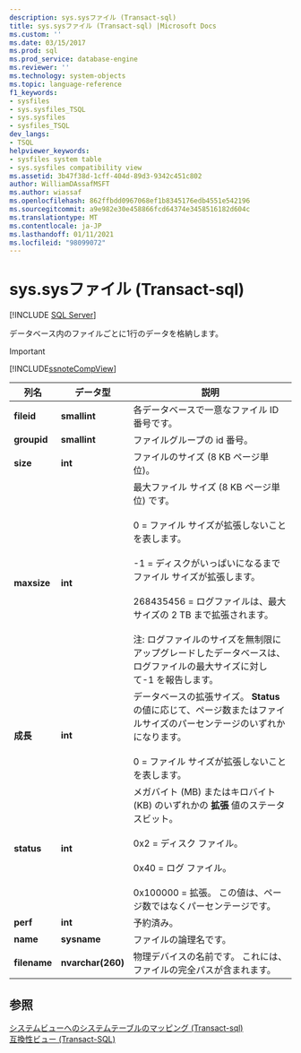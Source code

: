 ```yaml
---
description: sys.sysファイル (Transact-sql)
title: sys.sysファイル (Transact-sql) |Microsoft Docs
ms.custom: ''
ms.date: 03/15/2017
ms.prod: sql
ms.prod_service: database-engine
ms.reviewer: ''
ms.technology: system-objects
ms.topic: language-reference
f1_keywords:
- sysfiles
- sys.sysfiles_TSQL
- sys.sysfiles
- sysfiles_TSQL
dev_langs:
- TSQL
helpviewer_keywords:
- sysfiles system table
- sys.sysfiles compatibility view
ms.assetid: 3b47f38d-1cff-404d-89d3-9342c451c802
author: WilliamDAssafMSFT
ms.author: wiassaf
ms.openlocfilehash: 862ffbdd0967068ef1b8345176edb4551e542196
ms.sourcegitcommit: a9e982e30e458866fcd64374e3458516182d604c
ms.translationtype: MT
ms.contentlocale: ja-JP
ms.lasthandoff: 01/11/2021
ms.locfileid: "98099072"
---
```

# <a name="syssysfiles-transact-sql"></a>sys.sysファイル (Transact-sql)
[!INCLUDE [SQL Server](../../includes/applies-to-version/sqlserver.md)]

  データベース内のファイルごとに1行のデータを格納します。  
  
> [!IMPORTANT]  
>  [!INCLUDE[ssnoteCompView](../../includes/ssnotecompview-md.md)]  
  
|列名|データ型|説明|  
|-----------------|---------------|-----------------|  
|**fileid**|**smallint**|各データベースで一意なファイル ID 番号です。|  
|**groupid**|**smallint**|ファイルグループの id 番号。|  
|**size**|**int**|ファイルのサイズ (8 KB ページ単位)。|  
|**maxsize**|**int**|最大ファイル サイズ (8 KB ページ単位) です。<br /><br /> 0 = ファイル サイズが拡張しないことを表します。<br /><br /> -1 = ディスクがいっぱいになるまでファイル サイズが拡張します。<br /><br /> 268435456 = ログファイルは、最大サイズの 2 TB まで拡張されます。<br /><br /> 注: ログファイルのサイズを無制限にアップグレードしたデータベースは、ログファイルの最大サイズに対して-1 を報告します。|  
|**成長**|**int**|データベースの拡張サイズ。 **Status** の値に応じて、ページ数またはファイルサイズのパーセンテージのいずれかになります。<br /><br /> 0 = ファイル サイズが拡張しないことを表します。|  
|**status**|**int**|メガバイト (MB) またはキロバイト (KB) のいずれかの **拡張** 値のステータスビット。<br /><br /> 0x2 = ディスク ファイル。<br /><br /> 0x40 = ログ ファイル。<br /><br /> 0x100000 = 拡張。 この値は、ページ数ではなくパーセンテージです。|  
|**perf**|**int**|予約済み。|  
|**name**|**sysname**|ファイルの論理名です。|  
|**filename**|**nvarchar(260)**|物理デバイスの名前です。 これには、ファイルの完全パスが含まれます。|  
  
## <a name="see-also"></a>参照  
 [システムビューへのシステムテーブルのマッピング &#40;Transact-sql&#41;](../../relational-databases/system-tables/mapping-system-tables-to-system-views-transact-sql.md)   
 [互換性ビュー &#40;Transact-SQL&#41;](~/relational-databases/system-compatibility-views/system-compatibility-views-transact-sql.md)  
  
  
